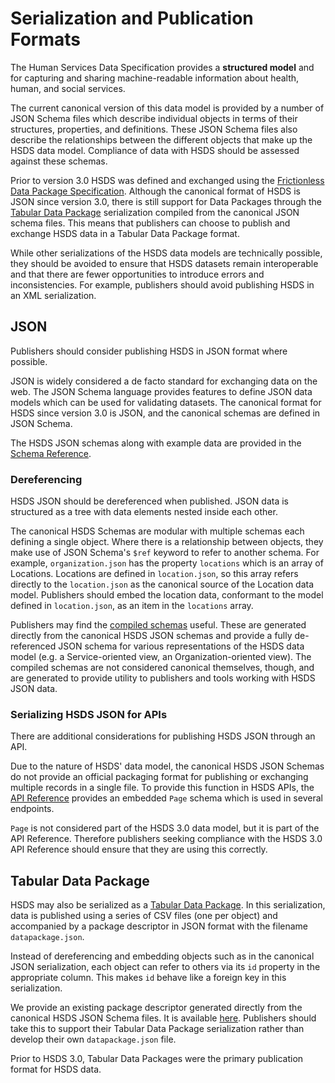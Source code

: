 Serialization and Publication Formats
====================================

The Human Services Data Specification provides a **structured model** and for capturing and sharing machine-readable information about health, human, and social services.

The current canonical version of this data model is provided by a number of JSON Schema files which describe individual objects in terms of their structures, properties, and definitions. These JSON Schema files also describe the relationships between the different objects that make up the HSDS data model. Compliance of data with HSDS should be assessed against these schemas.

Prior to version 3.0 HSDS was defined and exchanged using the [Frictionless Data Package Specification](https://specs.frictionlessdata.io/data-package/). Although the canonical format of HSDS is JSON since version 3.0, there is still support for Data Packages through the [Tabular Data Package](https://specs.frictionlessdata.io/tabular-data-package/#specification) serialization compiled from the canonical JSON schema files. This means that publishers can choose to publish and exchange HSDS data in a Tabular Data Package format.

While other serializations of the HSDS data models are technically possible, they should be avoided to ensure that HSDS datasets remain interoperable and that there are fewer opportunities to introduce errors and inconsistencies. For example, publishers should avoid publishing HSDS in an XML serialization.

## JSON

Publishers should consider publishing HSDS in JSON format where possible.

JSON is widely considered a de facto standard for exchanging data on the web. The JSON Schema language provides features to define JSON data models which can be used for validating datasets. The canonical format for HSDS since version 3.0 is JSON, and the canonical schemas are defined in JSON Schema.

The HSDS JSON schemas along with example data are provided in the [Schema Reference](schema_reference).

### Dereferencing

HSDS JSON should be dereferenced when published. JSON data is structured as a tree with data elements nested inside each other.

The canonical HSDS Schemas are modular with multiple schemas each defining a single object. Where there is a relationship between objects, they make use of JSON Schema's `$ref` keyword to refer to another schema. For example, `organization.json` has the property `locations` which is an array of Locations. Locations are defined in `location.json`, so this array refers directly to the `location.json` as the canonical source of the Location data model. Publishers should embed the location data, conformant to the model defined in `location.json`, as an item in the `locations` array.

Publishers may find the [compiled schemas](https://github.com/openreferral/specification/tree/3.0/schema/compiled) useful. These are generated directly from the canonical HSDS JSON schemas and provide a fully de-referenced JSON schema for various representations of the HSDS data model (e.g. a Service-oriented view, an Organization-oriented view). The compiled schemas are not considered canonical themselves, though, and are generated to provide utility to publishers and tools working with HSDS JSON data.

### Serializing HSDS JSON for APIs

There are additional considerations for publishing HSDS JSON through an API.

Due to the nature of HSDS' data model, the canonical HSDS JSON Schemas do not provide an official packaging format for publishing or exchanging multiple records in a single file. To provide this function in HSDS APIs, the [API Reference](api_reference) provides an embedded `Page` schema which is used in several endpoints.

`Page` is not considered part of the HSDS 3.0 data model, but it is part of the API Reference. Therefore publishers seeking compliance with the HSDS 3.0 API Reference should ensure that they are using this correctly.

## Tabular Data Package

HSDS may also be serialized as a [Tabular Data Package](https://specs.frictionlessdata.io/tabular-data-package/#specification). In this serialization, data is published using a series of CSV files (one per object) and accompanied by a package descriptor in JSON format with the filename `datapackage.json`.

Instead of dereferencing and embedding objects such as in the canonical JSON serialization, each object can refer to others via its `id` property in the appropriate column. This makes `id` behave like a foreign key in this serialization.

We provide an existing package descriptor generated directly from the canonical HSDS JSON Schema files. It is available [here](../../datapackage.json). Publishers should take this to support their Tabular Data Package serialization rather than develop their own `datapackage.json` file.

Prior to HSDS 3.0, Tabular Data Packages were the primary publication format for HSDS data.
